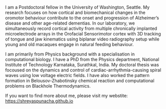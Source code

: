 I am a Postdoctoral fellow in the University of Washington, Seattle. My research focuses
on how cortical and biomechanical changes in the oromotor behaviour contribute to the onset and
progression of Alzheimer’s disease and other age-related dementias. In our laboratory, we simultaneously 
record cortical activity from multiple chronically implanted microelectrode arrays in the Orofacial Sensorimotor 
cortex with 3D tracking of tongue and jaw kinematics using biplanar video radiography setup while young and old macaques 
engage in natural feeding behaviour.

I am primarily from Physics background with a specialisation in computational biology. I have a PhD from the Physics department,
National Institute of Technology Karnataka, Surathkal, India. My doctoral thesis was focoused on the
dynamics and control of cardiac-arrhythmia-causing spiral waves using low voltage electric fields. I have also worked the 
pattern formation in Belousov-Zhabotinsky chemical reaction and computational problems on Blackhole Thermodynamics. 

If you want to find more about me, please visit my webstite: https://shreyaspunacha.github.io
